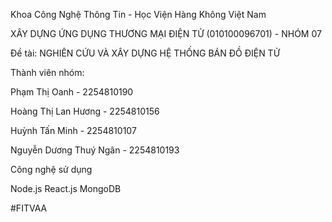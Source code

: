 Khoa Công Nghệ Thông Tin - Học Viện Hàng Không Việt Nam

XÂY DỰNG ỨNG DỤNG THƯƠNG MẠI ĐIỆN TỬ (010100096701) - NHÓM 07


Đề tài: NGHIÊN CỨU VÀ XÂY DỰNG HỆ THỐNG BÁN ĐỒ ĐIỆN TỬ 

Thành viên nhóm:

Phạm Thị Oanh - 2254810190

Hoàng Thị Lan Hương - 2254810156

Huỳnh Tấn Minh - 2254810107

Nguyễn Dương Thuý Ngân - 2254810193

Công nghệ sử dụng

Node.js
React.js
MongoDB

#FITVAA
